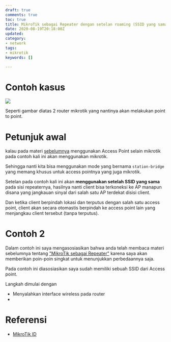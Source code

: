 ```yaml
---
draft: true
comments: true
toc: true
title: MikroTik sebagai Repeater dengan setelan roaming (SSID yang sama)
date: 2020-08-19T20:18:00Z
updated: 
category:
- network
tags:
- mikrotik
keywords: []

---
```

# Contoh kasus

![](/images/untitled-document-copy.jpg)

Seperti gambar diatas 2 router mikrotik yang nantinya akan melakukan point to point.

# Petunjuk awal

kalau pada materi [sebelumnya](https://8log.js.org/2020/08/19/network/mikrotik-sebagai-repeater/ "sebelumnya") menggunakan Access Point selain mikrotik pada contoh kali ini akan menggunakan mikrotik.

Sehingga nanti kita bisa menggunakan mode yang bernama `station-bridge` yang memang khusus untuk access pointnya yang juga mikrotik.

Setelan pada contoh kali ini akan **menggunakan setelah SSID yang sama** pada sisi repeaternya, hasilnya nanti client bisa terkoneksi ke AP manapun disana yang jangkauan sinyal dari salah satu AP terdekat disisi client.

Dan ketika client berpindah lokasi dan terputus dengan salah satu access point, client akan secara otomastis berpindah ke access point lain yang menjangkau client tersebut (tanpa terputus).

# Contoh 2

Dalam contoh ini saya mengasosiasikan bahwa anda telah membaca materi sebelumnya tentang ["MikroTik sebagai Repeater"](https://8log.js.org/2020/08/19/network/mikrotik-sebagai-repeater/) karena saya akan memberikan poin-poin singkat untuk menunjukkan perbedaannya saja.

Pada contoh ini diasosiasikan saya sudah memiliki sebuah SSID dari Access point.

Langkah dimulai dengan 

* Menyalahkan interface wireless pada router
* 

# Referensi

* [MikroTik ID](http://www.mikrotik.co.id/artikel_lihat.php?id=47#:\~:text=Mode%20WDS-Slave,menggunakan%201%20card%20wireless%20card. "MikroTIk ID")